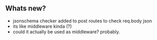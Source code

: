 ## Whats new?
- jsonschema checker added to post routes to check req.body json
- its like middleware kinda (?)
- could it actually be used as middleware? probably.